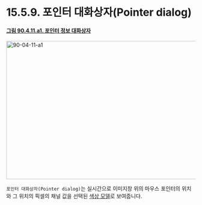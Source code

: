 # 15.5.9. 포인터 대화상자(Pointer dialog)

<a id="90-04-11-a1"></a>

#### [그림 90.4.11.a1. 포인터 정보 대화상자](./90-04-0011-pointer_information.md#90-04-11-a1)
<img width="850" height="367" alt="90-04-11-a1" src="https://github.com/user-attachments/assets/fbc901ce-8c5f-4983-beca-d70f5a597718" />

`포인터 대화상자(Pointer dialog)`는 실시간으로 이미지창 위의 마우스 포인터의 위치와 그 위치의 픽셀의 채널 값을 선택된 [색상 모델](./19-glossaryx-color_model.md)로 보여줍니다.